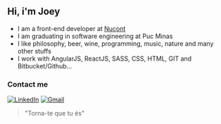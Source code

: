 ## Hi, i'm Joey
* I am a front-end developer at [Nucont](https://nucont.com/) 
* I am graduating in software engineering at Puc Minas
* I like philosophy, beer, wine, programming, music, nature and many other stuffs
* I work with AngularJS, ReactJS, SASS, CSS, HTML, GIT and Bitbucket/Github...

### Contact me
[![LinkedIn](https://img.shields.io/badge/-LINKEDIN-0077B5?style=for-the-badge&logo=linkedin&logoColor=white)](https://www.linkedin.com/in/joeyclapton/)   [![Gmail](https://img.shields.io/badge/-GMAIL-D14836?style=for-the-badge&logo=gmail&logoColor=white)](mailto:joeyclapton42@gmail.com)

> "Torna-te que tu és"
> 

